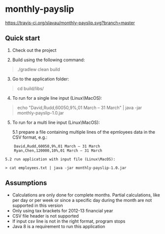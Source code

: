 # monthly-payslip

https://travis-ci.org/slavau/monthly-payslip.svg?branch=master

## Quick start

1. Check out the project

2. Build using the following command:
 > ./gradlew clean build

3. Go to the application folder:
 > cd build/libs/

4. To run for a single line input (Linux\MacOS):
 > echo "David,Rudd,60050,9%,01 March – 31 March" | java -jar monthly-payslip-1.0.jar

5. To run for a multi line input (Linux\MacOS):

    5.1 prepare a file containing multiple lines of the epmloyees data in the CSV format, e.g.:
```
    David,Rudd,60050,9%,01 March – 31 March
    Ryan,Chen,120000,10%,01 March – 31 March
```
    5.2 run application with input file (Linux\MacOS):

    > cat employees.txt | java -jar monthly-payslip-1.0.jar

## Assumptions

- Calculations are only done for complete months. Partial calculations, like per day or per week or since a specific day during the month are not supported in this version
- Only using tax brackets for 2012-13 financial year
- CSV file header is not supported
- If input csv line is not in the right format, program stops
- Java 8 is a requirement to run this application

